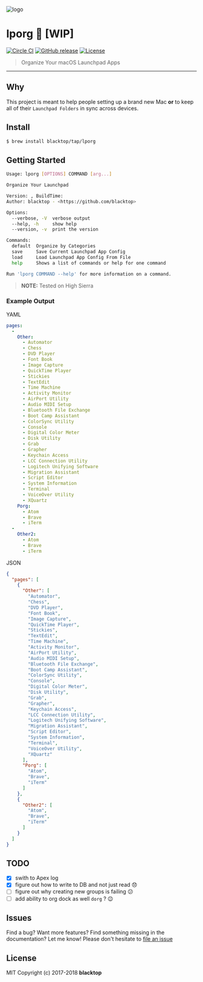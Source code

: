![logo](https://github.com/blacktop/lporg/raw/master/porg.jpeg)

# lporg :construction: [WIP]

[![Circle CI](https://circleci.com/gh/blacktop/lporg.png?style=shield)](https://circleci.com/gh/blacktop/lporg) [![GitHub release](https://img.shields.io/github/release/blacktop/lporg.svg)](https://github.com/https://github.com/blacktop/lporg/releases/releases) [![License](http://img.shields.io/:license-mit-blue.svg)](http://doge.mit-license.org)

> Organize Your macOS Launchpad Apps

--------------------------------------------------------------------------------

## Why

This project is meant to help people setting up a brand new Mac **or** to keep all of their `Launchpad Folders` in sync across devices.

## Install

```sh
$ brew install blacktop/tap/lporg
```

## Getting Started

```sh
Usage: lporg [OPTIONS] COMMAND [arg...]

Organize Your Launchpad

Version: , BuildTime:
Author: blacktop - <https://github.com/blacktop>

Options:
  --verbose, -V  verbose output
  --help, -h     show help
  --version, -v  print the version

Commands:
  default  Organize by Categories
  save     Save Current Launchpad App Config
  load     Load Launchpad App Config From File
  help     Shows a list of commands or help for one command

Run 'lporg COMMAND --help' for more information on a command.
```

> **NOTE:** Tested on High Sierra

### Example Output

YAML

```yaml
pages:
  -
    Other:
      - Automator
      - Chess
      - DVD Player
      - Font Book
      - Image Capture
      - QuickTime Player
      - Stickies
      - TextEdit
      - Time Machine
      - Activity Monitor
      - AirPort Utility
      - Audio MIDI Setup
      - Bluetooth File Exchange
      - Boot Camp Assistant
      - ColorSync Utility
      - Console
      - Digital Color Meter
      - Disk Utility
      - Grab
      - Grapher
      - Keychain Access
      - LCC Connection Utility
      - Logitech Unifying Software
      - Migration Assistant
      - Script Editor
      - System Information
      - Terminal
      - VoiceOver Utility
      - XQuartz
    Porg:
      - Atom
      - Brave
      - iTerm
  -
    Other2:
      - Atom
      - Brave
      - iTerm
```

JSON

```json
{
  "pages": [
    {
      "Other": [
        "Automator",
        "Chess",
        "DVD Player",
        "Font Book",
        "Image Capture",
        "QuickTime Player",
        "Stickies",
        "TextEdit",
        "Time Machine",
        "Activity Monitor",
        "AirPort Utility",
        "Audio MIDI Setup",
        "Bluetooth File Exchange",
        "Boot Camp Assistant",
        "ColorSync Utility",
        "Console",
        "Digital Color Meter",
        "Disk Utility",
        "Grab",
        "Grapher",
        "Keychain Access",
        "LCC Connection Utility",
        "Logitech Unifying Software",
        "Migration Assistant",
        "Script Editor",
        "System Information",
        "Terminal",
        "VoiceOver Utility",
        "XQuartz"
      ],
      "Porg": [
        "Atom",
        "Brave",
        "iTerm"
      ]
    },
    {
      "Other2": [
        "Atom",
        "Brave",
        "iTerm"
      ]
    }
  ]
}
```

## TODO

- [x] swith to Apex log
- [x] figure out how to write to DB and not just read :disappointed:
- [ ] figure out why creating new groups is failing :confused: 
- [ ] add ability to org dock as well `dorg` ? :wink:

## Issues

Find a bug? Want more features? Find something missing in the documentation? Let me know! Please don't hesitate to [file an issue](https://github.com/blacktop/lporg/issues/new)

## License

MIT Copyright (c) 2017-2018 **blacktop**
